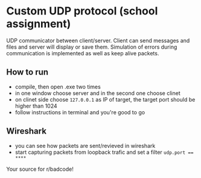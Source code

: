 # Custom UDP protocol (school assignment)

UDP communicator between client/server. Client can send messages and files and server will display or save them.
Simulation of errors during communication is implemented as well as keep alive packets.  

## How to run
* compile, then open .exe two times
* in one window choose server and in the second one choose clinet
* on clinet side choose `127.0.0.1` as IP of target, the target port should be higher than 1024
* follow instructions in terminal and you're good to go

## Wireshark
* you can see how packets are sent/revieved in wireshark
* start capturing packets from loopback trafic and set a filter `udp.port == ****`
  

Your source for r/badcode!
